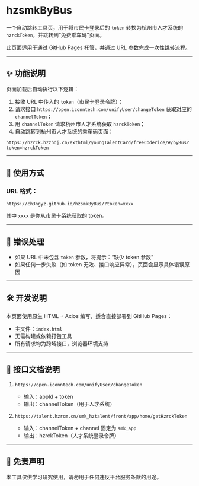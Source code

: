 # hzsmkByBus

一个自动跳转工具页，用于将市民卡登录后的 `token` 转换为杭州市人才系统的 `hzrckToken`，并跳转到“免费乘车码”页面。

此页面适用于通过 GitHub Pages 托管，并通过 URL 参数完成一次性跳转流程。

---

## ✨ 功能说明

页面加载后自动执行以下逻辑：

1. 接收 URL 中传入的 `token`（市民卡登录令牌）；
2. 请求接口 `https://open.iconntech.com/unifyUser/changeToken` 获取对应的 `channelToken`；
3. 用 `channelToken` 请求杭州市人才系统获取 `hzrckToken`；
4. 自动跳转到杭州市人才系统的乘车码页面：

```https://hzrck.hzzhdj.cn/exthtml/youngTalentCard/freeCoderide/#/byBus?token=hzrckToken```


---

## 🔗 使用方式

### URL 格式：

```https://ch3ngyz.github.io/hzsmkByBus/?token=xxxx```


其中 `xxxx` 是你从市民卡系统获取的 token。

---

## 🚫 错误处理

- 如果 URL 中未包含 `token` 参数，将提示：“缺少 token 参数”
- 如果任何一步失败（如 token 无效、接口响应异常），页面会显示具体错误原因

---

## 🛠️ 开发说明

本页面使用原生 HTML + Axios 编写，适合直接部署到 GitHub Pages：

- 主文件：`index.html`
- 无需构建或依赖打包工具
- 所有请求均为跨域接口，浏览器环境支持

---

## 📄 接口文档说明

1. `https://open.iconntech.com/unifyUser/changeToken`

    - 输入：appId + token
    - 输出：channelToken（用于人才系统）

2. `https://talent.hzrcm.cn/smk_hztalent/front/app/home/getHzrckToken`

    - 输入：channelToken + channel 固定为 `smk_app`
    - 输出：hzrckToken（人才系统登录令牌）

---

## 📢 免责声明

本工具仅供学习研究使用，请勿用于任何违反平台服务条款的用途。
